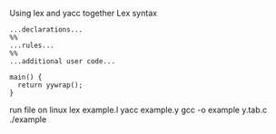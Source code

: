 Using lex and yacc together
Lex syntax
  
    ...declarations...
    %%
    ...rules...
    %%
    ...additional user code...

    main() {
      return yywrap();
    }

   
run file on linux
  lex example.l
  yacc example.y
  gcc -o example y.tab.c
  ./example
    

